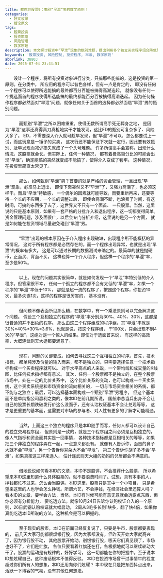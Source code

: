 ```yaml
---
title: 教你炒股票9：甄别“早泄”男的数学原则！
categories:
  - 好文收录
  - 缠论原文
tags:
  - 股票投资
  - 投资策略
  - 风险管理
  - 数学原理
description: 本文探讨投资中“早泄”现象的甄别难题，提出利用多个独立买卖程序组合降低风险的数学原则，强调资金管理和科学方法的重要性。
keywords: '股票投资, 风险控制, 投资程序, 早泄, 数学原则'
abbrlink: 38803
date: 2025-07-04 23:44:51
---
```


　　设计一个程序，将所有投资对象进行分类，只搞那些能搞的，这是投资的第一原则。在分类中， 所应用的程序可以各色各样，但有一点是肯定的， 即没有任何一个程序可以使得所选能搞的最终都百分百能被搞得高潮迭起， 就像没有任何一个挑选面首的程序使得所选能搞的最终都能百分百被搞得高潮迭起。 因为任何操作程序都必然面对“早泄”问题，就像任何关于面首的选择都必然面临“早泄”男的甄别问题。

---
　<!-- more -->
　　而甄别“早泄”之所以困难重重，使得无数所谓高手死无葬身之地， 是因为“早泄”这事还真得真刀真枪地实干才能发现，这比ED的甄别可复杂多了、风险大多了。 ED，不需要深入介入就可趁早发现，但“早泄”不可以，怎么都要试上一试，而这玩意是一锤子的买卖， 这次行还不能保证下次就一定行，因此要有效甄别、及早发现而减少损失就成了一个头号难题。 许多所谓高手会宣称，出现什么情况，这股票就会长。但实际上，任何一种情况， 都有着极高百分比的可能会出现“早泄”，确定能搞的突然就变成不能搞了，使得介入变成了套牢。 这种情况，在投资里简直太常见了。

---
　
　　那么，如何甄别“早泄”男？首要的就是严格的资金管理，一旦出现“早泄”现象，必须马上退出， 即使下面突然又不“早泄”了，又强力高潮了，也必须这样干。而且“早泄”特敏感， 一个偶尔的因素就可能导致，而要重新再来，还要等待一个长的不应期，一个长的调整过后， 即使会高潮不断，也浪费了时间，有这时间，可搞的东西多了去了，这世界又不只有一个面首、 一只股票。当然，这里说的只是基本原则，如果有一套严格的分批介入和退出程序，这一切都变得简单。 资金管理问题，涉及面很广，以后会专门分析介绍，这里说的是另一个方面， 就是如何能在投资领域尽量避免碰到“早泄”男。

---
　
　　“早泄”出现的根本原因在于介入程序出现破缺，出现程序所不能概括的异常情况， 这对于所有程序都是必然存在的。而一个程序出现异常，也就是出现“早泄”的概率有多大， 这是可以通过长期的数据测试来确定的。最简单的就是抛硬币，正面买、背面不买， 这样也算一个介入程序，但这样一个程序的“早泄”率，至少是50%。

---
　
　　以上。现在的问题其实很简单，就是如何发现一个“早泄”率特别低的介入程序。但答案很不幸， 任何一个孤立的程序都不会有太低的“早泄”率，如果一个程序的“早泄”率低于10%， 那就是超一流的程序了，按照这个程序，你投资10次，最多失误1次，这样的程序是很厉害的， 基本没有。

---
　
　　但问题不像表面所见那么糟，在数学中，有一个乘法原则可以完全解决这个问题。 假设三个互相独立的程序的“早泄”率分别为30%、40%、30%，这都是很普通的并不出色的程序。 那么由这三个程序组成的程序组，其“早泄”率就是30%*40%*30%=3.6%，也就是说，按这个程序组， 干100次，只会出现不到4次的“早泄”，这绝对是一个惊人的结果。即使对于选面首来说， 有这样的高效率，大概连武则天大姐都要满意了。

---
　
　　现在，问题的关键变成，如何去寻找这三个互相独立的程序。首先，技术指标， 都单纯涉及价量的输入而来，都不是独立的，只需要选择任意一个技术指标构成一个买卖程序就可以。 对于水平高点的人来说，一个带均线和成交量的K线图，比任何技术指标都有意义。 其次，任何一个股票都不是独立的，在整个股票市场中，处在一定的比价关系中， 这个比价关系的变动，也可以构成一个买卖系统，这个买卖系统是和市场资金的流向相关的， 一切与市场资金相关的系统，都不能与之独立；最后，可以选择基本面构成一个甄别“早泄”男程序， 但这个基本面不是单纯指公司赢利之类的，像本ID在前几期所说， 国航李总当兵出身不会让自己的股票长期跌破发行价这么没面子，还有认沽权证基本不会让兑现等等， 这才是更重要的基本面，这需要对市场的参与者、对人性有更多的了解才可能精通。

---
　
　　当然，上面这三个独立的程序只是本ID随手而写，任何人都可以设计自己的独立交易程序组， 但原则是一致的，就是三个程序组之间必须是互相独立的，像人气指标和资金面其实是一回事情， 各种技术指标都是互相相关的等等，如果把三个非独立的程序弄在一起，一点意义都没有。 就像有人告诉你，面首的鼻子大就不会“早泄”，另一个告诉你耳朵大不会“早泄”， 第三个告诉你胡子多不会“早泄”，如果真按这三样来选人， 估计连武则天大姐的奶妈的邻居都会不满意的。

---
　
　　借地说说如何看本ID的文章，本ID不是股评，不会推荐什么股票， 所以希望来本ID这里知道什么具体股票的，就不要浪费时间了。试想，真有本事的人， 挣钱都忙不过来，怎么会当股评。本ID这里，股票只是其中一个小项目， 只是希望来这里的人也学会怎么挣钱。所谓六艺，不会挣钱，在经济社会里还算人吗？ 看本ID的文章，要学会方法，当然，本ID有时候可能有意无意就会透露点东西，但你必须有分析能力， 要吃透方法。就像10月24日告诉你认购权证介入的一个原则，26日武钢认购权证就大幅启动， 2周从3毛多长到1块多，翻了快4倍，如果你真能吃透本ID所说的方法，这种机会是可以把握的。

---
　
　　至于现实的股市，本ID在前面已经反复说了，只要是牛市，股票都要表现的， 前几天大家可能都很烦银行股，因为大家都没有，但昨天开始大家就高兴了，因为银行股不动， 其他股票开始动。别恨银行股，哪天它们真见顶了，市场也好不了，它们是红旗， 各位只要看着红旗还在打，各根据地就可以继续轮动大干了。股票的运动是有规律的，好好学习， 这一切都能在你的把握中。至于说本ID想炫耀自己，这种废话根本不值得反驳。 本ID在投资市场曾干过事情牛的程度超过你们所有人的想象，本ID还用向你们炫耀？ 本ID现在只是把东西抖点出来，活跃一下博客的气氛，没有其他任何想法。
